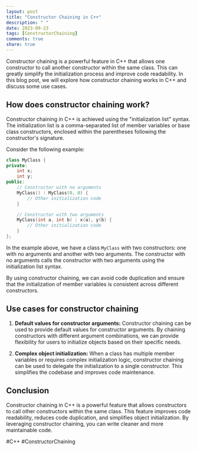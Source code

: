```yaml
---
layout: post
title: "Constructor Chaining in C++"
description: " "
date: 2023-09-23
tags: [ConstructorChaining]
comments: true
share: true
---
```


Constructor chaining is a powerful feature in C++ that allows one constructor to call another constructor within the same class. This can greatly simplify the initialization process and improve code readability. In this blog post, we will explore how constructor chaining works in C++ and discuss some use cases.

## How does constructor chaining work?

Constructor chaining in C++ is achieved using the "initialization list" syntax. The initialization list is a comma-separated list of member variables or base class constructors, enclosed within the parentheses following the constructor's signature.

Consider the following example:

```cpp
class MyClass {
private:
    int x;
    int y;
public:
    // Constructor with no arguments
    MyClass() : MyClass(0, 0) {
        // Other initialization code
    }

    // Constructor with two arguments
    MyClass(int a, int b) : x(a), y(b) {
        // Other initialization code
    }
};
```

In the example above, we have a class `MyClass` with two constructors: one with no arguments and another with two arguments. The constructor with no arguments calls the constructor with two arguments using the initialization list syntax.

By using constructor chaining, we can avoid code duplication and ensure that the initialization of member variables is consistent across different constructors.

## Use cases for constructor chaining

1. **Default values for constructor arguments:** Constructor chaining can be used to provide default values for constructor arguments. By chaining constructors with different argument combinations, we can provide flexibility for users to initialize objects based on their specific needs.

2. **Complex object initialization:** When a class has multiple member variables or requires complex initialization logic, constructor chaining can be used to delegate the initialization to a single constructor. This simplifies the codebase and improves code maintenance.

## Conclusion

Constructor chaining in C++ is a powerful feature that allows constructors to call other constructors within the same class. This feature improves code readability, reduces code duplication, and simplifies object initialization. By leveraging constructor chaining, you can write cleaner and more maintainable code.

#C++ #ConstructorChaining